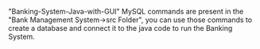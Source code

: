 "Banking-System-Java-with-GUI" 
MySQL commands are present in the "Bank Management System->src Folder", you can use those commands to create a database and connect it to the java code to run the Banking System.
